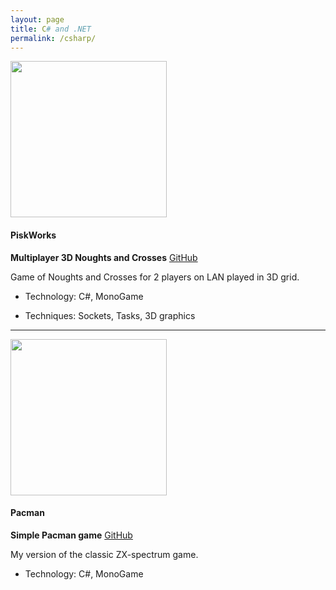 ```yaml
---
layout: page
title: C# and .NET
permalink: /csharp/
---
```


<img height="250px" src="{{ site.baseurl }}/assets/piskworks.png" />

#### PiskWorks

**Multiplayer 3D Noughts and Crosses** [GitHub](https://github.com/bliakher/piskworks)

Game of Noughts and Crosses for 2 players on LAN played in 3D grid. 

- Technology: C#, MonoGame

- Techniques: Sockets, Tasks, 3D graphics

---

<img height="250px" src="{{ site.baseurl }}/assets/pacman.png" />

#### Pacman

**Simple Pacman game** [GitHub](https://github.com/bliakher/pacman)

My version of the classic ZX-spectrum game. 

- Technology: C#, MonoGame

